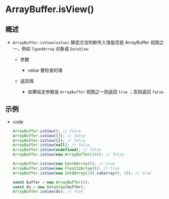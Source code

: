 # ArrayBuffer.isView()

## 概述

+ `ArrayBuffer.isView(value)` 静态方法判断传入值是否是 ArrayBuffer 视图之一，例如 `TypedArray` 对象或 `DataView`

  + 参数

    + value 要检查的值

  + 返回值

    + 如果给定参数是 `ArrayBuffer` 视图之一则返回 `true` ；否则返回 `false`

## 示例

+ code

  ```js
  ArrayBuffer.isView(); // false
  ArrayBuffer.isView([]); // false
  ArrayBuffer.isView({}); // false
  ArrayBuffer.isView(null); // false
  ArrayBuffer.isView(undefined); // false
  ArrayBuffer.isView(new ArrayBuffer(10)); // false

  ArrayBuffer.isView(new Uint8Array()); // true
  ArrayBuffer.isView(new Float32Array()); // true
  ArrayBuffer.isView(new Int8Array(10).subarray(0, 3)); // true

  const buffer = new ArrayBuffer(2);
  const dv = new DataView(buffer);
  ArrayBuffer.isView(dv); // true
  ```
